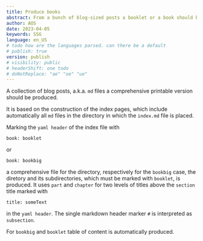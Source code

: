 ```yaml
---
title: Produce books
abstract: From a bunch of blog-sized posts a booklet or a book should be produced in a printable, i.e. `pdf` format.
author: AOS
date: 2023-04-05
keywords: SSG
language: en_US
# todo how are the languages parsed. can there be a default
# publish: true
version: publish
# visibility: public
# headerShift: one todo 
# doNotReplace: "ae" "oe" "ue" 
---
```


A collection of blog posts, a.k.a. `md` files a comprehensive printable version should be produced. 

It is based on the construction of the index pages, which include automatically all `md` files in the directory in which the `index.md` file is placed. 

Marking the `yaml header` of the index file with 

    book: booklet 

or

    book: bookbig

a comprehensive file for the directory, respectively for the `bookbig` case, the diretory and its subdirectories, which must be marked with `booklet`, is produced. It uses `part` and `chapter` for two levels of titles above the `section` title marked with 

    title: someText 

in the `yaml header`. The single markdown header marker `#` is interpreted as `subsection`.

For `bookbig` and `booklet` table of content is automatically produced. 

